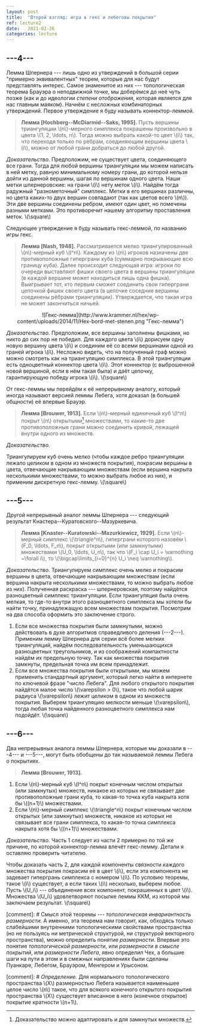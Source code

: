 ```yaml
---
layout: post
title:  "Второй взгляд: игра в гекс и лебеговы покрытия"
ref: lecture2
date:   2021-02-26
categories: lecture
---
```



## ---4---

Лемма Шпернера --- лишь одно из утверждений в большой серии "примерно эквивалентных" теорем, которые для нас будут представлять интерес. Самое знаменитое из них --- топологическая теорема Брауэра о неподвижной точке, мы доберёмся до неё чуть позже (как и до идеологии _степени отображения_, которая является для нас главным маяком). Начнём с несложных комбинаторных утверждений. Первое утверждение я буду называть коннектор-леммой. 

> **Лемма [Hochberg--McDiarmid--Saks, 1995].** Пусть вершины триангуляции \\(n\\)-мерного симплекса покрашены произвольно в цвета \\(1, 2, \ldots, n\\). Тогда можно выбрать какой-то цвет \\(i\\) так, что переходя только по рёбрам, соединяющим вершины цвета \\(i\\), можно от любой грани добраться до любой другой.

_Доказательство._
Предположим, не существует цвета, соединяющего все грани. Тогда для любой вершины триангуляции мы можем написать в ней метку, равную минимальному номеру грани, до которой нельзя дойти из данной вершины, шагая по вершинам одного цвета. Наши метки шпернеровские: на грани \\(i\\) нету меток \\(i\\). Найдём тогда радужный "разнометочный" симплекс. Метки в его вершинах различны, но цвета каких-то двух вершин совпадают (так как цветов всего \\(n\\)). Эти две вершины соединены ребром, имеют один цвет, но помечены разными метками. Это противоречит нашему алгоритму проставления меток. 
\\(\square\\)

Следующее утверждение я буду называть гекс-леммой, по названию игры гекс.

> **Лемма [Nash, 1948].** Рассматривается мелко триангулированный \\(n\\)-мерный куб \\(I^n\\). Каждому из \\(n\\) игроков назначены две противоположные гиперграни куба (суммарно покрывающие всю границу куба). Далее происходит следующая игра: игроки по очереди выставляют фишки своего цвета в вершины триангуляции (в каждой вершине может находиться лишь одна фишка). Выигрывает тот, кто первым сможет соединить свои гиперграни цепочкой фишек своего цвета (в цепочке соседние вершины соединены рёбрами триангуляции). Утверждается, что такая игра не может закончиться ничьей.

<span style="display:block;text-align:center">
![Гекс-лемма](http://www.krammer.nl/hex/wp-content/uploads/2014/11/Hex-bord-met-stenen.png "Гекс-лемма")
</span>

_Доказательство._
Предположим, все вершины заполнены фишками, но никто до сих пор не победил. Для каждого цвета \\(i\\) дорисуем одну новую вершину цвета \\(i\\) и соединим её со всеми вершинами одной из граней игрока \\(i\\). Несложно видеть, что на полученный граф можно можно смотреть как на триангуляцию симплекса. В этой триангуляции есть одноцветный коннектор цвета \\(i\\). Этот коннектор (с выброшенной новой вершиной, если в нём такая была) и даёт цепочку, гарантирующую победу игрока \\(i\\).
\\(\square\\)

От гекс-леммы мы перейдём к её непрерывному аналогу, который иногда называют версией леммы Лебега, хотя доказал (в большей общности) её впервые Брауэр. 

> **Лемма [Brouwer, 1913].** 
Если \\(n\\)-мерный единичный куб \\(I^n\\) покрыт \\(n\\) открытыми[^1] множествами, то какие-то две противоположные грани можно соединить кривой, лежащей внутри одного из множеств. 
<!-- 2. Если \\(n\\)-мерный единичный куб \\(I^n\\) покрыт конечным числом открытых<sup id="fnref:2"> <a href="#fn:2" rel="footnote">2</a> </sup> множеств диаметра меньше 1, то какая-то точка куба накрыта хотя бы \\((n+1)\\) множествами.  -->

_Доказательство._
<!-- Можно считать все множества связными (иначе подразобьём их на компоненты связности).
Предположим, никакие \\(n+1\\) множеств не пересекаются все вместе. Выберем максимальное по включению подсемейство множеств, никакие два из которых не пересекаются. Их объединение назовём \\(U_1\\). -->
Триангулируем куб очень мелко (чтобы каждое ребро триангуляции лежало целиком в одном из множеств покрытия), покрасим вершины в цвета, отвечающие накрывающим множествам (если вершина накрыта несколькими множествами, то можно выбрать любое из них), и применим дискретную гекс-лемму.
\\(\square\\)

## ---5---

Другой непрерывный аналог леммы Шпернера --- следующий результат Кнастера--Куратовского--Мазуркевича.

> **Лемма [Knaster--Kuratowski--Mazurkiewicz, 1929].** 
Если \\(n\\)-мерный симплекс \\(\triangle^n\\), гиперграни которого назовём \\(F_0, \ldots, F_n\\), покрыт открытыми (или замкнутыми) множествами \\(U_0, \ldots, U_n\\), так что \\(F_i \cap U_i = \varnothing ~\forall i\\), то \\(\bigcap\limits_{i=0}^{n} U_i \neq \varnothing\\). 

_Доказательство._
Триангулируем симплекс очень мелко и покрасим вершины в цвета, отвечающие накрывающим множествам (если вершина накрыта несколькими множествами, то можно выбрать любое из них). Полученная раскраска --- шпернеровская, поэтому найдётся разноцветный симплекс триангуляции. Если триангуляция была очень мелкая, то где-то внутри этого разноцветного симплекса мы хотели бы найти точку, принадлежащую всем множествам покрытия. Посмотрим на два способа оформить это заключение строго.
1. Если все множества покрытия были замкнутыми, можно действовать в духе алгоритмов справедливого деления (---2---). Применим лемму Шпернера для серии всё более мелких триангуляций, найдём последовательность уменьшающихся разноцветных треугольников, и из соображений компактности найдём их предельную точку. Так как множества покрытия замкнуты, предельная точка им всем принадлежит.
2. Если все множества покрытия были открытыми, мы можем применить стандартный аргумент, который легко найти в интернете по ключевой фразе "число Лебега". Для любого открытого покрытия найдётся малое число \\(\varepsilon > 0\\), такое что любой шарик радиуса \\(\varepsilon\\) лежит целиком в одном из множеств покрытия. Выберем триангуляцию мелкости меньше \\(\varepsilon\\), тогда любая точка найденного разноцветного симплекса нам подойдёт.
\\(\square\\)

## ---6---

Два непрерывных аналога леммы Шпернера, которые мы доказали в ---4--- и ---5---, могут быть обобщены до так называемой леммы Лебега о покрытиях.

> **Лемма [Brouwer, 1913].** 
1. Если \\(n\\)-мерный куб \\(I^n\\) покрыт конечным числом открытых (или замкнутых) множеств, никакое из которых не связывает две противоположные грани куба, то какая-то точка куба накрыта хотя бы \\((n+1)\\) множествами. 
2. Если \\(n\\)-мерный симплекс \\(\triangle^n\\) покрыт конечным числом открытых (или замкнутых) множеств, никакое из которых не связывает все грани симплекса, то какая-то точка симплекса накрыта хотя бы \\((n+1)\\) множествами. 


_Доказательство._
Часть 1 следует из части 2 примерно по той же причине, по которой коннектор-лемма влечёт гекс-лемму. Детали я оставляю проверить читателю.

Чтобы доказать часть 2, для каждой компоненты связности каждого множества покрытия покрасим её в цвет \\(i\\), если эта компонента не задевает гипергрань симплекса с номером \\(i\\). По условию теоремы, такое \\(i\\) существует, а если таких \\(i\\) несколько, выберем любое. Пусть \\(U_i\\) --- объединение всех компонент, покрашенных в цвет \\(i\\). Множества \\(U_i\\) удовлетворяют посылке леммы ККМ, из которой мы заключаем результат.
\\(\square\\)

[comment]: # Смысл этой теоремы --- _топологическая инвариантность размерности_. А именно, эта теорема нам говорит, как, обходясь только слабейшими внутренними топологическими свойствами пространства (но не пользуясь ни метрической структурой, ни структурой векторного пространства), можно определить понятие _размерности_. Впервые это понятие _топологической размерности_, или _размерности в смысле покрытий_, или _размерности Лебега_, явно определил Чех, а большие шаги на пути в этом и в смежных направлениях были сделаны Пуанкаре, Лебегом, Брауэром, Менгером и Урысоном. 

[comment]: # _Определение._ Для нормального топологического пространства \\(X\\) размерностью Лебега называется наименьшее целое число \\(n\\) такое, что для всякого конечного открытого покрытия пространства \\(X\\) существует вписанное в него (конечное открытое) покрытие кратности \\(n+1\\).



[^1]: Доказательство можно адаптировать и для замкнутых множеств.


<div class="bottom-panel" id="bottom-panel">
    <div class="popup-wrapper" id="popup-wrapper"></div> 
</div> 
<script src="{{site.baseurl}}/footnotes.js"></script>